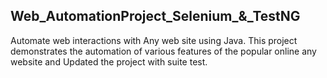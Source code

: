 ## Web_AutomationProject_Selenium_&_TestNG
Automate web interactions with Any web site using Java. This project demonstrates the automation of various features of the popular online any website and Updated the project with suite test.
